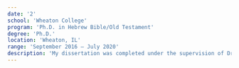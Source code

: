 ```yaml
---
date: '2'
school: 'Wheaton College'
program: 'Ph.D. in Hebrew Bible/Old Testament'
degree: 'Ph.D.'
location: 'Wheaton, IL'
range: 'September 2016 – July 2020'
description: 'My dissertation was completed under the supervision of Dr. Danny M. Carroll R. (Rodas) and was published in 2023 with SBL Press as <a href="https://cart.sbl-site.org/books/062650C" target="_blank">"Hosea''s God: A Metaphorical Theology."</a> See my <a href ="https://pointloma.academia.edu/MasonLancaster" target="_blank">Academia.edu</a> page for more of my publications.'
---
```

